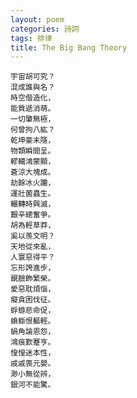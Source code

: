 ```yaml
---
layout: poem
categories: 詩詞
tags: 排律
title: The Big Bang Theory
---
```


	宇宙胡可究？
	混成誰與名？
	時空偕造化，
	能質遞消萌。
	一切肇無極，
	何曾拘八紘？
	乾坤豪末隱，
	物類瞬間呈。
	轇轕鴻蒙顯，
	蒼涼大塊成。
	劫餘冰火躪，
	運壯菌蟲生。
	輾轉時興滅，
	艱辛總奮爭。
	胡為輕草莽，
	奚以羨文明？
	天地從來亂，
	人寰惡得平？
	忘形誇進步，
	靦臉飾繁榮。
	愛惡耽煩惱，
	癡貪困伐征。
	蜉蝣悲命促，
	蝜蝂恨軀輕。
	蝸角論恩怨，
	鴻痕歎蹇亨。
	惶惶迷本性，
	戚戚喪元嬰。
	渺小無從辨，
	銀河不能驚。
